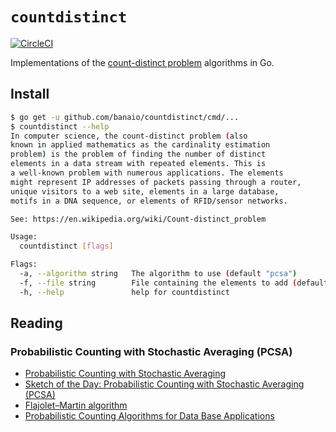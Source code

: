 # `countdistinct`

[![CircleCI](https://circleci.com/gh/banaio/countdistinct.svg?style=svg)](https://circleci.com/gh/banaio/countdistinct)

Implementations of the [count-distinct problem](https://en.wikipedia.org/wiki/Count-distinct_problem) algorithms in Go.

## Install

```bash
$ go get -u github.com/banaio/countdistinct/cmd/...
$ countdistinct --help
In computer science, the count-distinct problem (also
known in applied mathematics as the cardinality estimation
problem) is the problem of finding the number of distinct
elements in a data stream with repeated elements. This is
a well-known problem with numerous applications. The elements
might represent IP addresses of packets passing through a router,
unique visitors to a web site, elements in a large database,
motifs in a DNA sequence, or elements of RFID/sensor networks.

See: https://en.wikipedia.org/wiki/Count-distinct_problem

Usage:
  countdistinct [flags]

Flags:
  -a, --algorithm string   The algorithm to use (default "pcsa")
  -f, --file string        File containing the elements to add (default "/Users/mbana/dev/banaio/github/countdistinct/countdistinct_elements.txt")
  -h, --help               help for countdistinct
```

## Reading

### Probabilistic Counting with Stochastic Averaging (PCSA)

* [Probabilistic Counting with Stochastic Averaging](https://bana.io/blog/pcsa/)
* [Sketch of the Day: Probabilistic Counting with Stochastic Averaging (PCSA)](https://research.neustar.biz/2013/04/02/sketch-of-the-day-probabilistic-counting-with-stochastic-averaging-pcsa/)
* [Flajolet–Martin algorithm](https://en.wikipedia.org/wiki/Flajolet%E2%80%93Martin_algorithm)
* [Probabilistic Counting Algorithms for Data Base Applications](http://algo.inria.fr/flajolet/Publications/src/FlMa85.pdf)
